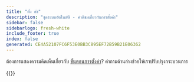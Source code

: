 ```yaml
---
title: "ตั้ง ค่า"
description: "ชุดระบบอัตโนมัติ - คําติชมเกี่ยวกับการตั้งค่า"
sidebar: false
sidebarlogo: fresh-white
include_footer: true
index: false
generated: CE4A52107FC6F53E0BB3C895EF72B59B21E06362
---
```


ต้องการแสดงความคิดเห็นเกี่ยวกับ [ขั้นตอนการตั้งค่า](/th/get-started/setup)? คําถามด้านล่างช่วยให้เราปรับปรุงกระบวนการ

{{<questions name="/content/th/get-started/setup-feedback.json" completed="โปรดทําตามขั้นตอนการตั้งค่าให้เสร็จสิ้น" showNavigationButtons=true locale="th">}}
